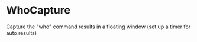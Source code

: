 # WhoCapture
Capture the "who" command results in a floating window (set up a timer for auto results)
